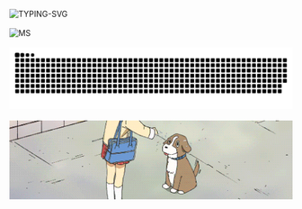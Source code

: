 ![TYPING-SVG](https://readme-typing-svg.demolab.com?font=Fira+Code&size=33&pause=1000&color=0515f5&width=999&lines=Hi+there+%F0%9F%91%8B%2C+Welcome+to+my+Page+%F0%9F%91%8B%2C+I'm+AnothersXD)
<br><br>
![MS](https://nirzak-streak-stats.vercel.app?user=lolcode-labs&theme=transparent&hide_border=true)
<br><br>
![MS](https://raw.githubusercontent.com/lolcode-labs/lolcode-labs/1fa8a2995301c19c87f37bac007a3ad46f00f9db/ms/github-user-contribution.svg)
<br><br>
![MS](https://raw.githubusercontent.com/lolcode-labs/lolcode-labs/refs/heads/main/ms/nE8QM8h.gif)
